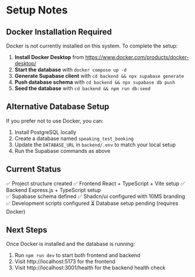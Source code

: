 # Setup Notes

## Docker Installation Required

Docker is not currently installed on this system. To complete the setup:

1. **Install Docker Desktop** from https://www.docker.com/products/docker-desktop/
2. **Start the database** with `docker compose up -d`
3. **Generate Supabase client** with `cd backend && npx supabase generate`
4. **Push database schema** with `cd backend && npx supabase db push`
5. **Seed the database** with `cd backend && npm run db:seed`

## Alternative Database Setup

If you prefer not to use Docker, you can:

1. Install PostgreSQL locally
2. Create a database named `speaking_test_booking`
3. Update the `DATABASE_URL` in `backend/.env` to match your local setup
4. Run the Supabase commands as above

## Current Status

✅ Project structure created
✅ Frontend React + TypeScript + Vite setup
✅ Backend Express.js + TypeScript setup  
✅ Supabase schema defined
✅ Shadcn/ui configured with 10MS branding
✅ Development scripts configured
⏳ Database setup pending (requires Docker)

## Next Steps

Once Docker is installed and the database is running:
1. Run `npm run dev` to start both frontend and backend
2. Visit http://localhost:5173 for the frontend
3. Visit http://localhost:3001/health for the backend health check